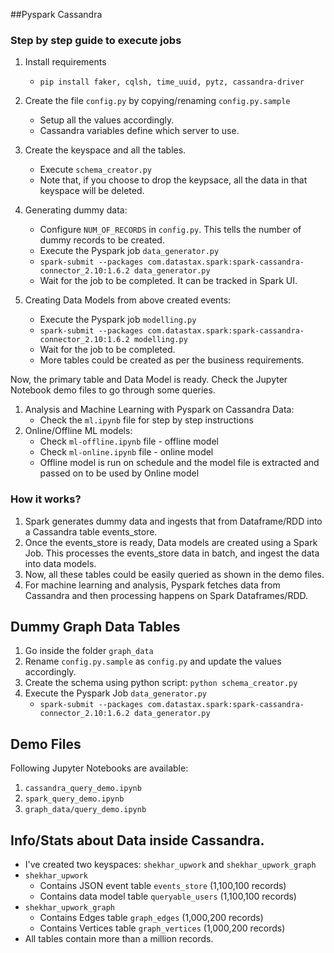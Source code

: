 ##Pyspark Cassandra

### Step by step guide to execute jobs

1. Install requirements
    - `pip install faker, cqlsh, time_uuid, pytz, cassandra-driver`

2. Create the file `config.py` by copying/renaming `config.py.sample`
    - Setup all the values accordingly.
    - Cassandra variables define which server to use.

3. Create the keyspace and all the tables.
    - Execute `schema_creator.py`
    - Note that, if you choose to drop the keypsace, all the data in that keyspace will be deleted.

4. Generating dummy data:
    - Configure `NUM_OF_RECORDS` in `config.py`. This tells the number of dummy records to be created.
    - Execute the Pyspark job `data_generator.py`
    - `spark-submit --packages com.datastax.spark:spark-cassandra-connector_2.10:1.6.2 data_generator.py`
    - Wait for the job to be completed. It can be tracked in Spark UI.

5. Creating Data Models from above created events:
    - Execute the Pyspark job `modelling.py`
    - `spark-submit --packages com.datastax.spark:spark-cassandra-connector_2.10:1.6.2 modelling.py`
    - Wait for the job to be completed.
    - More tables could be created as per the business requirements.

Now, the primary table and Data Model is ready. Check the Jupyter Notebook demo files to go through some queries.

1. Analysis and Machine Learning with Pyspark on Cassandra Data:
    - Check the `ml.ipynb` file for step by step instructions
2. Online/Offline ML models:
    - Check `ml-offline.ipynb` file - offline model
    - Check `ml-online.ipynb` file - online model
    - Offline model is run on schedule and the model file is extracted and passed on to be used by Online model

### How it works?
1. Spark generates dummy data and ingests that from Dataframe/RDD into a Cassandra table events_store.
2. Once the events_store is ready, Data models are created using a Spark Job. This processes the events_store data in batch, and ingest the data into data models.
3. Now, all these tables could be easily queried as shown in the demo files.
4. For machine learning and analysis, Pyspark fetches data from Cassandra and then processing happens on Spark Dataframes/RDD.


## Dummy Graph Data Tables
1. Go inside the folder `graph_data`
2. Rename `config.py.sample` as `config.py` and update the values accordingly.
3. Create the schema using python script: `python schema_creator.py`
4. Execute the Pyspark Job `data_generator.py`
    - `spark-submit --packages com.datastax.spark:spark-cassandra-connector_2.10:1.6.2 data_generator.py`

## Demo Files
Following Jupyter Notebooks are available:
1. `cassandra_query_demo.ipynb`
2. `spark_query_demo.ipynb`
3. `graph_data/query_demo.ipynb`

## Info/Stats about Data inside Cassandra.
- I've created two keyspaces: `shekhar_upwork` and `shekhar_upwork_graph`
- `shekhar_upwork`
    - Contains JSON event table `events_store` (1,100,100 records)
    - Contains data model table `queryable_users` (1,100,100 records)
- `shekhar_upwork_graph`
    - Contains Edges table `graph_edges` (1,000,200 records)
    - Contains Vertices table `graph_vertices` (1,000,200 records)
- All tables contain more than a million records.
